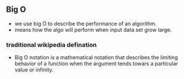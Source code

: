 ## Big O

- we use big O to describe the performance of an algorithm.
- means how the algo will perform when input data set grow large.

### traditional wikipedia defination

- Big O notation is a mathematical notation that describes the limiting behavior of a function when the argument tends towars a particular value or infinity.
